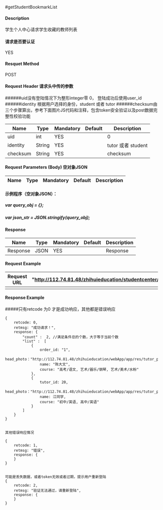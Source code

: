 #getStudentBookmarkList
#### Description
学生个人中心请求学生收藏的教师列表

#### 请求是否要认证
YES

#### Resquet Method
POST


#### Request Header 请求头中传的参数
######uid没有登陆情况下为整形integer零 0， 登陆成功后使用user_id
######identity 根据用户选择的身份，student 或者 tutor
######checksum由三个步骤算出，参考下面图片JS代码和注释，包含token安全验证以及post数据完整性校验功能

| Name | Type | Mandatory | Default | Description |
| -- | -- | -- | -- | -- |
| uid | int | YES |  | 0 |
| identity    | String | YES |  | tutor 或者 student|
| checksum    | String | YES |  | checksum|


#### Request Parameters (Body) 空对象JSON

| Name | Type | Mandatory | Default | Description |
| -- | -- | -- | -- | -- |
####  示例程序（空对象JSON）：
#####   var query_obj = {};
#####   var json_str = JSON.stringify(query_obj);



#### Response
| Name | Type | Mandatory | Default | Description |
| -- | -- | -- | -- | -- |
| Response | JSON | YES| | Response |


#### Request Example

|Request URL | "http://112.74.81.48/zhihuieducation/studentcenter/getStudentBookmarkList" |
| --| -- |
| | |

#### Response Example

#####只有retcode 为0 才是成功响应，其他都是错误响应
```
{
    retcode: 0, 
    retmsg: "成功请求！",
    response: {
        "count" :  2, //满足条件总的个数，大于等于当前个数
        "list" :  [
            {
                order_id: "1",
                head_photo："http://112.74.81.48/zhihuieducation/webApp/app/res/tutor_photo/6.jpg”,
                name: "陈大文",
                course: "高考/语文, 艺术/器乐/钢琴, 艺术/美术/水粉"
            },
            {
                tutor_id: 20,
                head_photo："http://112.74.81.48/zhihuieducation/webApp/app/res/tutor_photo/gd2.jpg",
                name: 江同学,
                course: "初中/英语, 高中/英语"
            }
        ]
    }
}


其他错误响应情况

{
    retcode: 1, 
    retmsg: "错误",
    response: {
    }
}


可能是丢失数据，或者token无效或者过期，提示用户重新登陆
{
    retcode: 2, 
    retmsg: "验证无法通过，请重新登陆",
    response: {
    }
}
```



